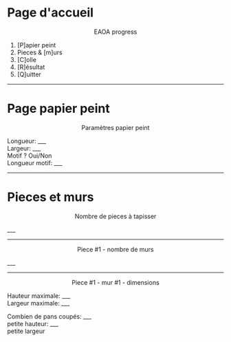 # Page d'accueil

<p style="text-align: center;">EAOA progress</p>

1. [P]apier peint
2. Pieces & [m]urs
3. [C]olle
4. [R]ésultat
5. [Q]uitter

---

# Page papier peint

<p style="text-align: center;">Paramètres papier peint</p>

Longueur: ___<br>
Largeur: ___<br>
Motif ? Oui/Non<br>
Longueur motif: ___

---

# Pieces et murs

<p style="text-align: center;">Nombre de pieces à tapisser</p>

\_\_\_

---

<p style="text-align: center;">Piece #1 - nombre de murs </p>

\_\_\_

---

<p style="text-align: center;">Piece #1 - mur #1 - dimensions</p>

Hauteur maximale: ___<br>
Largeur maximale: ___

Combien de pans coupés: ___<br>
petite hauteur: ___<br>
petite largeur
